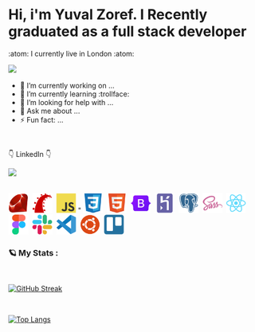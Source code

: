  ## <h1> Hi, i'm Yuval Zoref. I Recently graduated as a full stack developer </br> 
 :atom: I currently live in London :atom: 
 
 ![](https://komarev.com/ghpvc/?username=YuvalZoref&color=FF55E3&style=for-the-badge&label=PROFILE+VIEWS)


- 🔭 I’m currently working on ...
- 🌱 I’m currently learning :trollface:
- 🤔 I’m looking for help with ...
- 💬 Ask me about ...
- ⚡ Fun fact: ...

<br>

:point_down: LinkedIn :point_down:
<p>
    <img src="https://img.shields.io/badge/linkedin%20-%230077B5.svg?&style=for-the-badge&logo=linkedin&logoColor=white"/>
</p>


<br>

<div>
   <img src="https://github.com/devicons/devicon/blob/master/icons/ruby/ruby-original.svg" title="ruby"  alt="ruby" width="40" height="40"/>&nbsp;
   <img src="https://github.com/devicons/devicon/blob/master/icons/rails/rails-plain.svg" title="rails" alt="rails " width="40" height="40"/>&nbsp;
   <img src="https://github.com/devicons/devicon/blob/master/icons/javascript/javascript-original.svg" title="JavaScript" alt="JavaScript" width="40" height="40"/>&nbsp" 
   <img src="https://github.com/devicons/devicon/blob/master/icons/css3/css3-original.svg" title="CSS3" alt="CSS" width="40" height="40"/>&nbsp;
   <img src="https://github.com/devicons/devicon/blob/master/icons/html5/html5-original.svg" title="HTML5" alt="HTML" width="40" height="40"/>&nbsp;
   <img src="https://github.com/devicons/devicon/blob/master/icons/bootstrap/bootstrap-original.svg" title="bootstrap" alt="bootstrap" width="40"            height="40"/>&nbsp;
   <img src="https://github.com/devicons/devicon/blob/master/icons/heroku/heroku-plain.svg" title="heroku UI" alt="heroku UI" width="40" height="40"/>&nbsp;
   <img src="https://github.com/devicons/devicon/blob/master/icons/postgresql/postgresql-plain.svg" title="postgresql" alt="postgresql" width="40" height="40"/>&nbsp;
   <img src="https://github.com/devicons/devicon/blob/master/icons/sass/sass-original.svg" title="sass"  alt="sass" width="40" height="40"/>&nbsp;
   <img src="https://github.com/devicons/devicon/blob/master/icons/react/react-original.svg" title="react" alt="react" width="40" height="40"/>&nbsp;
   <img src="https://github.com/devicons/devicon/blob/master/icons/figma/figma-original.svg" title="figma" alt="figma" width="40" height="40"/>&nbsp;  
   <img src="https://github.com/devicons/devicon/blob/master/icons/slack/slack-original.svg" title="slack" alt="slack" width="40" height="40"/>&nbsp;
   <img src="https://github.com/devicons/devicon/blob/master/icons/vscode/vscode-original.svg" title="vsc" alt="vsc" width="40" height="40"/>&nbsp;
   <img src="https://github.com/devicons/devicon/blob/master/icons/ubuntu/ubuntu-plain.svg" title="ubuntu" alt="ubuntu" width="40" height="40"/>&nbsp; 
   <img src="https://github.com/devicons/devicon/blob/master/icons/trello/trello-plain.svg" title="trello" alt="trello" width="40" height="40"/>&nbsp;  
  </div>


### :ringed_planet: My Stats :
<br>

[![GitHub Streak](http://github-readme-streak-stats.herokuapp.com?user=YuvalZoref&theme=deepBlue&date_format=j%20M%5B%20Y%5D&fire=FF55E3&ring=00FFEE&background=131313E2&stroke=6DD7FF&currStreakNum=FFA1FF&dates=B7FF98&sideNums=E9EC83&sideLabels=FFA1FF&currStreakLabel=E9EC83&border=FF13F3AD)](https://git.io/streak-stats)

<br>

[![Top Langs](https://github-readme-stats.vercel.app/api/top-langs/?username=YuvalZoref&layout=compact&theme=vision-friendly-dark&border_color=FF13F3AD&bg_color=131313E2&title_color=00FFEE&text_color=B7FF98)](https://github.com/anuraghazra/github-readme-stats)

<br>
